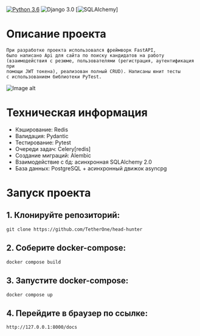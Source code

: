 [![Python 3.6](https://img.shields.io/badge/python-3.11-green.svg)](https://www.python.org/downloads/release/python-360/)
![Django 3.0](https://img.shields.io/badge/FastAPI-0.109.0-green.svg)
[![SQLAlchemy](https://techicons.dev/icons/sqlalchemy)]

# Описание проекта


    При разработке проекта использовался фреймворк FastAPI,
    было написано Api для сайта по поиску кандидатов на работу
    (взаимодействия с резюме, пользователями (регистрация, аутентификация при
    помощи JWT токена), реализован полный CRUD). Написаны юнит тесты 
    с использованием библиотеки PyTest.

![Image alt](https://github.com/TetherOne/head_hunter/raw/master/github_pages/img_3.png)


# Техническая информация

  - Кэширование: Redis
  - Валидация: Pydantic
  - Тестирование: Pytest
  - Очереди задач: Celery[redis]
  - Создание миграций: Alembic
  - Взаимодействие с бд: асинхронная SQLAlchemy 2.0
  - База данных: PostgreSQL + асинхронный движок asyncpg

# Запуск проекта

## 1. Клонируйте репозиторий:
```
git clone https://github.com/TetherOne/head-hunter
```
## 2. Соберите docker-compose:
```
docker compose build
```
## 3. Запустите docker-compose:
```
docker compose up
```
## 4. Перейдите в браузер по ссылке:
```
http://127.0.0.1:8000/docs
```


